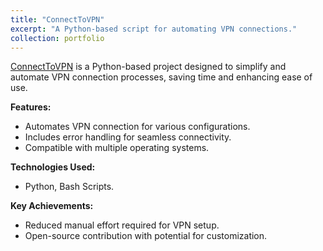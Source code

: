 ```yaml
---
title: "ConnectToVPN"
excerpt: "A Python-based script for automating VPN connections."
collection: portfolio
---
```


[ConnectToVPN](https://github.com/MeshkatShB/ConnectToVPN) is a Python-based project designed to simplify and automate VPN connection processes, saving time and enhancing ease of use.

**Features:**

- Automates VPN connection for various configurations.
- Includes error handling for seamless connectivity.
- Compatible with multiple operating systems.

**Technologies Used:**

- Python, Bash Scripts.

**Key Achievements:**

- Reduced manual effort required for VPN setup.
- Open-source contribution with potential for customization.
